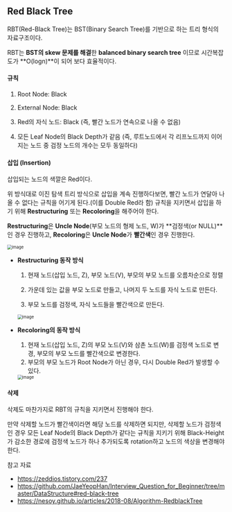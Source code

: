 ## Red Black Tree

RBT(Red-Black Tree)는 BST(Binary Search Tree)를 기반으로 하는 트리 형식의 자료구조이다.

RBT는 **BST의 skew 문제를 해결**한 **balanced binary search tree** 이므로 시간복잡도가 **O(logn)**이 되어 보다 효율적이다.



#### 규칙

1. Root Node: Black

2. External Node: Black

3. Red의 자식 노드: Black (즉, 빨간 노드가 연속으로 나올 수 없음)

4. 모든 Leaf Node의 Black Depth가 같음 (즉, 루트노드에서 각 리프노드까지 이어지는 노드 중 검정 노드의 개수는 모두 동일하다)



#### 삽입 (Insertion)

삽입되는 노드의 색깔은 Red이다.

위 방식대로 이진 탐색 트리 방식으로 삽입을 계속 진행하다보면, 빨간 노드가 연달아 나올 수 없다는 규칙을 어기게 된다.(이를 Double Red라 함)
규칙을 지키면서 삽입을 하기 위해 **Restructuring** 또는 **Recoloring**을 해주어야 한다.



**Restructuring**은 **Uncle Node**(부모 노드의 형제 노드, W)가 **검정색(or NULL)**인 경우 진행하고,
**Recoloring**은 **Uncle Node**가 **빨간색**인 경우 진행한다. 

<img src="https://user-images.githubusercontent.com/70627979/149765431-b5a244b0-114a-4f93-bc2a-cc445ee10e42.png" alt="image" style="zoom: 67%;" />

- **Restructuring 동작 방식**

  1. 현재 노드(삽입 노드, Z), 부모 노드(V), 부모의 부모 노드를 오름차순으로 정렬

  2. 가운데 있는 값을 부모 노드로 만들고, 나머지 두 노드를 자식 노드로 만든다.

  3. 부모 노드를 검정색, 자식 노드들을 빨간색으로 만든다.

  <img src="https://user-images.githubusercontent.com/70627979/149768820-473e3f41-1291-43db-8b8f-c5b1d54c1aff.png" alt="image" style="zoom:67%;" />

  

- **Recoloring의 동작 방식**

  1. 현재 노드(삽입 노드, Z)의 부모 노드(V)와 삼촌 노드(W)를 검정색 노드로 변경, 부모의 부모 노드를 빨간색으로 변경한다.
  2. 부모의 부모 노드가 Root Node가 아닌 경우, 다시 Double Red가 발생할 수 있다.

  <img src="https://user-images.githubusercontent.com/70627979/149768757-4e3f34ea-8a05-436f-9dcb-5cdc4f41fb81.png" alt="image" style="zoom:67%;" />

  



#### 삭제

삭제도 마찬가지로 RBT의 규칙을 지키면서 진행해야 한다. 

만약 삭제할 노드가 빨간색이라면 해당 노드를 삭제하면 되지만, 삭제할 노드가 검정색인 경우 모든 Leaf Node의 Black Depth가 같다는 규칙을 지키기 위해 Black-Height가 감소한 경로에 검정색 노드가 하나 추가되도록 rotation하고 노드의 색상을 변경해야 한다.





참고 자료

- https://zeddios.tistory.com/237
- https://github.com/JaeYeopHan/Interview_Question_for_Beginner/tree/master/DataStructure#red-black-tree
- https://nesoy.github.io/articles/2018-08/Algorithm-RedblackTree